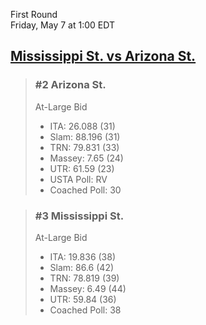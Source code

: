 First Round  
Friday, May 7 at 1:00 EDT
## [Mississippi St. vs Arizona St.](https://www.ncaa.com/game/5833677) 

> ### #2 Arizona St.  
> At-Large Bid  
> - ITA: 26.088 (31)  
> - Slam: 88.196 (31)  
> - TRN: 79.831 (33)  
> - Massey: 7.65 (24)  
> - UTR: 61.59 (23)  
> - USTA Poll: RV  
> - Coached Poll: 30  

> ### #3 Mississippi St.  
> At-Large Bid  
> - ITA: 19.836 (38)  
> - Slam: 86.6 (42)  
> - TRN: 78.819 (39)  
> - Massey: 6.49 (44)  
> - UTR: 59.84 (36)  
> - Coached Poll: 38  